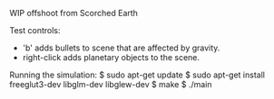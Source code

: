 WIP offshoot from Scorched Earth

Test controls:
- 'b' adds bullets to scene that are affected by gravity.
- right-click adds planetary objects to the scene.

Running the simulation:
$ sudo apt-get update
$ sudo apt-get install freeglut3-dev libglm-dev libglew-dev
$ make
$ ./main
